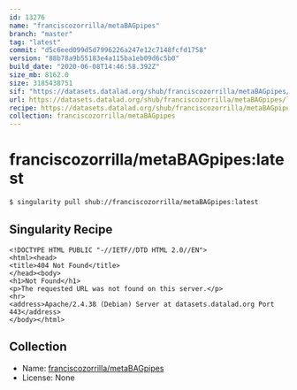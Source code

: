 ```yaml
---
id: 13276
name: "franciscozorrilla/metaBAGpipes"
branch: "master"
tag: "latest"
commit: "d5c6eed099d5d7996226a247e12c7148fcfd1758"
version: "88b78a9b55183e4a115ba1eb09d6c5b0"
build_date: "2020-06-08T14:46:58.392Z"
size_mb: 8162.0
size: 3185438751
sif: "https://datasets.datalad.org/shub/franciscozorrilla/metaBAGpipes/latest/2020-06-08-d5c6eed0-88b78a9b/88b78a9b55183e4a115ba1eb09d6c5b0.sif"
url: https://datasets.datalad.org/shub/franciscozorrilla/metaBAGpipes/latest/2020-06-08-d5c6eed0-88b78a9b/
recipe: https://datasets.datalad.org/shub/franciscozorrilla/metaBAGpipes/latest/2020-06-08-d5c6eed0-88b78a9b/Singularity
collection: franciscozorrilla/metaBAGpipes
---
```


# franciscozorrilla/metaBAGpipes:latest

```bash
$ singularity pull shub://franciscozorrilla/metaBAGpipes:latest
```

## Singularity Recipe

```singularity
<!DOCTYPE HTML PUBLIC "-//IETF//DTD HTML 2.0//EN">
<html><head>
<title>404 Not Found</title>
</head><body>
<h1>Not Found</h1>
<p>The requested URL was not found on this server.</p>
<hr>
<address>Apache/2.4.38 (Debian) Server at datasets.datalad.org Port 443</address>
</body></html>
```

## Collection

 - Name: [franciscozorrilla/metaBAGpipes](https://github.com/franciscozorrilla/metaBAGpipes)
 - License: None

